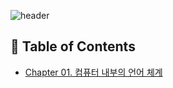 ![header](https://capsule-render.vercel.app/api?type=wave&color=auto&height=400&section=header&text=computer-study&fontSize=80)

## 📝 Table of Contents

- [Chapter 01. 컴퓨터 내부의 언어 체계](Chapter01/README.md)
